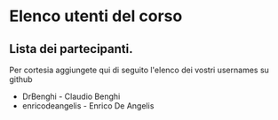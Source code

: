 # Elenco utenti del corso

## Lista dei partecipanti.

Per cortesia aggiungete qui di seguito l'elenco dei vostri usernames su github

- DrBenghi - Claudio Benghi
- enricodeangelis - Enrico De Angelis
